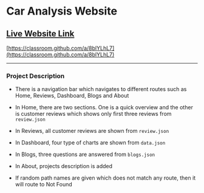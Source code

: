 # Car Analysis Website

## [Live Website Link](https://classroom.github.com/a/8blYLhL7)
[https://classroom.github.com/a/8blYLhL7](https://classroom.github.com/a/8blYLhL7)

--------------
### Project Description
* There is a navigation bar which navigates to different routes such as Home, Reviews, Dashboard, Blogs and About

* In Home, there are two sections. One is a quick overview and the other is customer reviews which shows only first three reviews from `review.json`

* In Reviews, all customer reviews are shown from `review.json`

* In Dashboard, four type of charts are shown from `data.json`

* In Blogs, three questions are answered from `blogs.json`

* In About, projects description is added

* If random path names are given which does not match any route, then it will route to Not Found